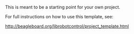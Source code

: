 This is meant to be a starting point for your own project.

For full instructions on how to use this template, see:

<http://beagleboard.org/librobotcontrol/project_template.html> 
